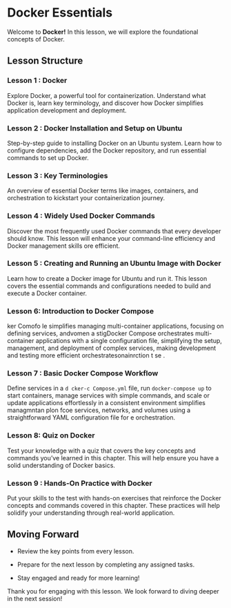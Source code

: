 # Docker Essentials

Welcome to **Docker!** In this lesson, we will explore the foundational concepts of Docker.


## Lesson Structure

### Lesson 1 :  Docker

Explore Docker, a powerful tool for containerization. Understand what Docker is, learn key terminology, and discover how Docker simplifies application development and deployment.


### Lesson 2 : Docker Installation and Setup on Ubuntu

Step-by-step guide to installing Docker on an Ubuntu system. Learn how to configure dependencies, add the Docker repository, and run essential commands to set up Docker.

### Lesson 3 : Key Terminologies

An overview of essential Docker terms like images, containers, and orchestration to kickstart your containerization journey.


### Lesson 4 : Widely Used Docker Commands  

Discover the most frequently used Docker commands that every developer should know. This lesson will enhance your command-line efficiency and Docker management skills ore efficient.

### Lesson 5 : Creating and Running an Ubuntu Image with Docker

Learn how to create a Docker image for Ubuntu and run it. This lesson covers the essential commands and configurations needed to build and execute a Docker container.

### Lesson 6: Introduction to Docker Compose

ker Comofo le simplifies managing multi-container applications, focusing on defining services, andvomen a stigDocker Compose orchestrates multi-container applications with a single configuration file, simplifying the setup, management, and deployment of complex services, making development and testing more efficient orchestratesonainrction t  se .

### Lesson 7 :  Basic Docker Compose Workflow
Define services in a `d
cker-c Compose.yml` file, run `docker-compose up` to start containers, manage services with simple commands, and scale or update applications effortlessly in a consistent environment simplifies managmntan plon fcoe services, networks, and volumes using a straightforward YAML configuration file for e orchestration.

### Lesson 8: Quiz on Docker

  Test your knowledge with a quiz that covers the key concepts and commands you’ve learned in this chapter. This will help ensure you have a solid understanding of Docker basics.

  
### Lesson 9 : Hands-On Practice with Docker

Put your skills to the test with hands-on exercises that reinforce the Docker concepts and commands covered in this chapter. These practices will help solidify your understanding through real-world application.

## Moving Forward

- Review the key points from every lesson.

- Prepare for the next lesson by completing any assigned tasks.

- Stay engaged and ready for more learning!

Thank you for engaging with this lesson. We look forward to diving deeper in the next session!


<!--stackedit_data:
eyJoaXN0b3J5IjpbMjAxNTY4NzMwNCwtMTQ0NTc0OTk5MCwxNj
c4MjY3ODU5LC0xMTcxNzEyNDc4LC01MjIwMDA2NSwtNzMyOTE3
ODcyLC03MzI5MTc4NzJdfQ==
-->